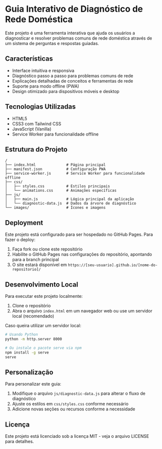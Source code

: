 # Guia Interativo de Diagnóstico de Rede Doméstica

Este projeto é uma ferramenta interativa que ajuda os usuários a diagnosticar e resolver problemas comuns de rede doméstica através de um sistema de perguntas e respostas guiadas.

## Características

- Interface intuitiva e responsiva
- Diagnóstico passo a passo para problemas comuns de rede
- Explicações detalhadas de conceitos e ferramentas de rede
- Suporte para modo offline (PWA)
- Design otimizado para dispositivos móveis e desktop

## Tecnologias Utilizadas

- HTML5
- CSS3 com Tailwind CSS
- JavaScript (Vanilla)
- Service Worker para funcionalidade offline

## Estrutura do Projeto

```
/
├── index.html              # Página principal
├── manifest.json           # Configuração PWA
├── service-worker.js       # Service Worker para funcionalidade offline
├── css/
│   ├── styles.css          # Estilos principais
│   └── animations.css      # Animações específicas
├── js/
│   ├── main.js             # Lógica principal da aplicação
│   └── diagnostic-data.js  # Dados da árvore de diagnóstico
└── images/                 # Ícones e imagens
```

## Deployment

Este projeto está configurado para ser hospedado no GitHub Pages. Para fazer o deploy:

1. Faça fork ou clone este repositório
2. Habilite o GitHub Pages nas configurações do repositório, apontando para a branch principal
3. O site estará disponível em `https://[seu-usuario].github.io/[nome-do-repositorio]/`

## Desenvolvimento Local

Para executar este projeto localmente:

1. Clone o repositório
2. Abra o arquivo `index.html` em um navegador web ou use um servidor local (recomendado)

Caso queira utilizar um servidor local:
```bash
# Usando Python
python -m http.server 8000

# Ou instale o pacote serve via npm
npm install -g serve
serve
```

## Personalização

Para personalizar este guia:

1. Modifique o arquivo `js/diagnostic-data.js` para alterar o fluxo de diagnóstico
2. Ajuste os estilos em `css/styles.css` conforme necessário
3. Adicione novas seções ou recursos conforme a necessidade

## Licença

Este projeto está licenciado sob a licença MIT - veja o arquivo LICENSE para detalhes.